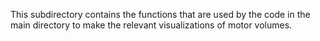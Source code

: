 This subdirectory contains the functions that are used by the code in the main directory to make the relevant visualizations of motor volumes. 

